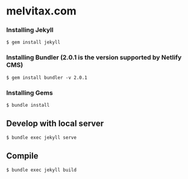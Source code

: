 # melvitax.com


### Installing Jekyll
```
$ gem install jekyll
```

### Installing Bundler (2.0.1 is the version supported by Netlify CMS)
```
$ gem install bundler -v 2.0.1
```

### Installing Gems
```
$ bundle install
```

## Develop with local server

```
$ bundle exec jekyll serve

```

## Compile

```
$ bundle exec jekyll build
```
